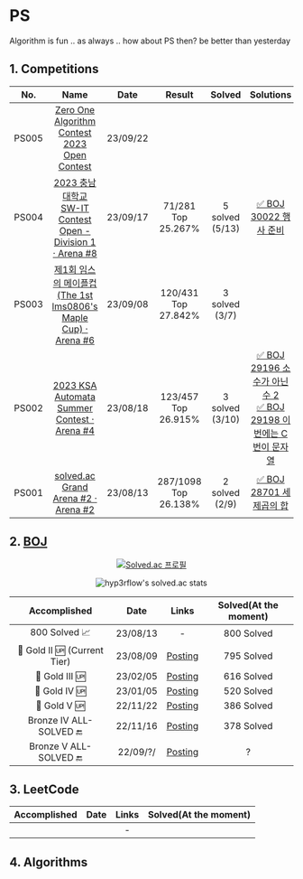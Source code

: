 # PS
Algorithm is fun .. as always .. how about PS then? be better than yesterday

## 1. Competitions
<div align="center", class="contest">

| No. | Name | Date | Result | Solved | Solutions |
| :--------: | :-----------: | :-----------: | :-----------: | :-----------: | :-----------: |
| PS005 | [Zero One Algorithm Contest 2023 Open Contest]() | 23/09/22 |  | | |
| PS004 | [2023 충남대학교 SW-IT Contest Open - Division 1 · Arena #8](https://www.acmicpc.net/contest/view/1120) | 23/09/17 | 71/281<br>Top 25.267% | 5 solved<br>(5/13)| [✅ BOJ 30022 행사 준비](https://sh-avid-learner.tistory.com/245) |
| PS003 | [제1회 임스의 메이플컵 (The 1st lms0806's Maple Cup) · Arena #6](https://www.acmicpc.net/contest/view/1088) | 23/09/08 | 120/431<br>Top 27.842% | 3 solved<br>(3/7) | |
| PS002 | [2023 KSA Automata Summer Contest · Arena #4](https://www.acmicpc.net/contest/view/1086)  | 23/08/18 | 123/457<br>Top 26.915% | 3 solved<br>(3/10) | [✅ BOJ 29196 소수가 아닌 수 2](https://sh-avid-learner.tistory.com/275) <br> [✅ BOJ 29198 이번에는 C번이 문자열](https://sh-avid-learner.tistory.com/211)|
| PS001 | [solved.ac Grand Arena #2 · Arena #2](https://www.acmicpc.net/contest/view/1077) | 23/08/13 | 287/1098<br>Top 26.138% | 2 solved<br>(2/9) | [✅ BOJ 28701 세제곱의 합](https://sh-avid-learner.tistory.com/236) |

</div>

## 2. [BOJ](https://www.acmicpc.net/)

<div align="center">

[![Solved.ac
프로필](http://mazassumnida.wtf/api/v2/generate_badge?boj=harry0558)](https://solved.ac/harry0558)

![hyp3rflow's solved.ac stats](https://github-readme-solvedac.hyp3rflow.vercel.app/api/?handle=harry0558)


</div>

<div align="center", class="boj">

| Accomplished | Date | Links | Solved(At the moment) |
| :--------: | :-----------: | :-----------: | :-----------: |
| 800 Solved 📈 | 23/08/13 | - | 800 Solved |
| 🥇 Gold II 🆙 (Current Tier) | 23/08/09  | [Posting](https://blog.naver.com/harry0558/223181417972) | 795 Solved |
| 🥇 Gold III 🆙 | 23/02/05 | [Posting](https://blog.naver.com/harry0558/223006274400) | 616 Solved |
| 🥇 Gold IV 🆙 | 23/01/05 | [Posting](https://blog.naver.com/harry0558/222977211082) | 520 Solved |
| 🥇 Gold V 🆙 | 22/11/22 | [Posting](https://blog.naver.com/harry0558/222935569578) | 386 Solved |
| Bronze IV ALL-SOLVED 🔚 | 22/11/16 | [Posting](https://blog.naver.com/harry0558/222932053826) | 378 Solved |
| Bronze V ALL-SOLVED 🔚 | 22/09/?/ | [Posting](https://blog.naver.com/harry0558/222917719130) | ? |


</div>

## 3. LeetCode

<div align="center", class="boj">

| Accomplished | Date | Links | Solved(At the moment) |
| :--------: | :-----------: | :-----------: | :-----------: |
|  |  | - |  |
</div>

## 4. Algorithms
